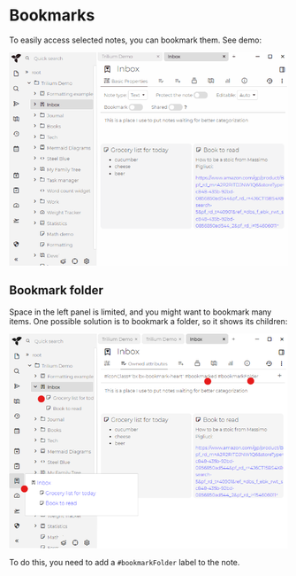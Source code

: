 # Bookmarks
To easily access selected notes, you can bookmark them. See demo:

![](gifs/bookmarks.gif)

Bookmark folder
---------------

Space in the left panel is limited, and you might want to bookmark many items. One possible solution is to bookmark a folder, so it shows its children:

![](images/bookmark-folder.png)

To do this, you need to add a `#bookmarkFolder` label to the note.